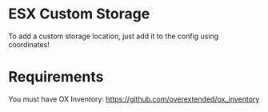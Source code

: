 # ESX Custom Storage
To add a custom storage location, just add it to the config using coordinates!

# Requirements
You must have OX Inventory: https://github.com/overextended/ox_inventory
